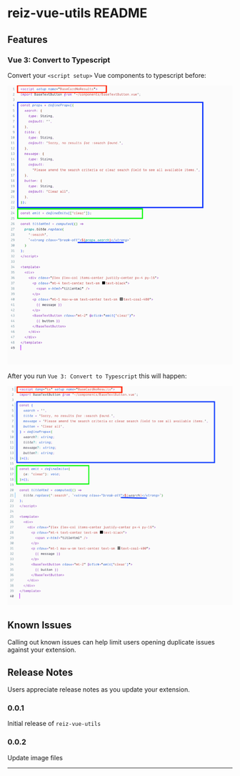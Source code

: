 # reiz-vue-utils README

## Features

### Vue 3: Convert to Typescript

Convert your `<script setup>` Vue components to typescript before:

![Before](images/before.png)

After you run `Vue 3: Convert to Typescript` this will happen:

![Before](images/after.png)

## Known Issues

Calling out known issues can help limit users opening duplicate issues against your extension.

## Release Notes

Users appreciate release notes as you update your extension.

### 0.0.1

Initial release of `reiz-vue-utils`

### 0.0.2

Update image files

---

